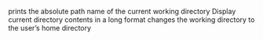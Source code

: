 prints the absolute path name of the current working directory
Display current directory contents in a long format
changes the working directory to the user’s home directory